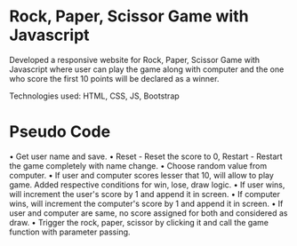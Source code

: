 # Rock, Paper, Scissor Game with Javascript
 
Developed a responsive website for Rock, Paper, Scissor Game with Javascript where user can play the game along with computer and the one who score the first 10 points will be declared as a winner.

Technologies used: HTML, CSS, JS, Bootstrap

# Pseudo Code

• Get user name and save.
• Reset - Reset the score to 0, Restart - Restart the game completely with name change.
• Choose random value from computer.
• If user and computer scores lesser that 10, will allow to play game. Added respective conditions for win, lose, draw logic.
• If user wins, will increment the user's score by 1 and append it in screen.
• If computer wins, will increment the computer's score by 1 and append it in screen.
• If user and computer are same, no score assigned for both and considered as draw.
• Trigger the rock, paper, scissor by clicking it and call the game function with parameter passing.